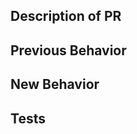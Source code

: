 ## Description of PR

<!--
Brief description of the changes in PR
-->

## Previous Behavior

<!--
What was the behavior before this PR?

Remove this section if not relevant
-->

## New Behavior

<!--
What is the new behavior being introduced in this PR?

Remove this section if not relevant
-->

## Tests

<!--
How was this PR tested? Please provide as much detail as possible
so we can ensure this change is working as intended before being merged.
-->

